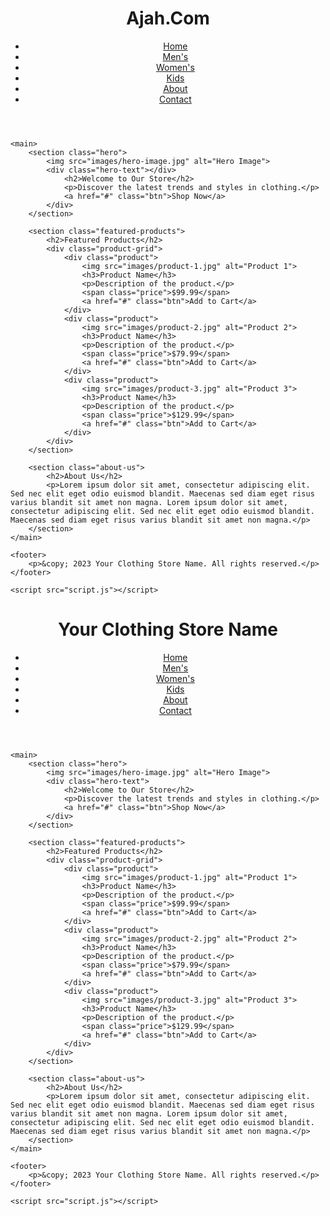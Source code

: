 <!DOCTYPE html>
<html lang="en">
<head>
    <meta charset="UTF-8">
    <meta name="viewport" content="width=device-width, initial-scale=1.0">
    <title> Ajah.Com </title>
    <link rel="stylesheet" href="style.css">
</head>
<body>
    <header>
        <h1>  Ajah.Com </h1>
        <nav class ="navbar">
            <ul>
                <li><a href="#"> Home </a></li>              
                <li><a href="#"> Men's </a></li>
                <li><a href="#"> Women's </a></li>
                <li><a href="#"> Kids </a></li>                 
                <li><a href="#"> About </a></li>
                <li><a href="#"> Contact </a></li>
            </ul>
        </nav>
    </header>

    <main>
        <section class="hero">
            <img src="images/hero-image.jpg" alt="Hero Image">
            <div class="hero-text"></div>
                <h2>Welcome to Our Store</h2>
                <p>Discover the latest trends and styles in clothing.</p>
                <a href="#" class="btn">Shop Now</a>
            </div>
        </section>

        <section class="featured-products">
            <h2>Featured Products</h2>
            <div class="product-grid">
                <div class="product">
                    <img src="images/product-1.jpg" alt="Product 1">
                    <h3>Product Name</h3>
                    <p>Description of the product.</p>
                    <span class="price">$99.99</span>
                    <a href="#" class="btn">Add to Cart</a>
                </div>
                <div class="product">
                    <img src="images/product-2.jpg" alt="Product 2">
                    <h3>Product Name</h3>
                    <p>Description of the product.</p>
                    <span class="price">$79.99</span>
                    <a href="#" class="btn">Add to Cart</a>
                </div>
                <div class="product">
                    <img src="images/product-3.jpg" alt="Product 3">
                    <h3>Product Name</h3>
                    <p>Description of the product.</p>
                    <span class="price">$129.99</span>
                    <a href="#" class="btn">Add to Cart</a>
                </div>
            </div>
        </section>

        <section class="about-us">
            <h2>About Us</h2>
            <p>Lorem ipsum dolor sit amet, consectetur adipiscing elit. Sed nec elit eget odio euismod blandit. Maecenas sed diam eget risus varius blandit sit amet non magna. Lorem ipsum dolor sit amet, consectetur adipiscing elit. Sed nec elit eget odio euismod blandit. Maecenas sed diam eget risus varius blandit sit amet non magna.</p>
        </section>
    </main>

    <footer>
        <p>&copy; 2023 Your Clothing Store Name. All rights reserved.</p>
    </footer>

    <script src="script.js"></script>
</body>
</html><!DOCTYPE html>
<html lang="en">
<head>
    <meta charset="UTF-8">
    <meta name="viewport" content="width=device-width, initial-scale=1.0">
    <title>Your Clothing Store Name</title>
    <link rel="stylesheet" href="style.css">
</head>
<body>
    <header>
        <h1>Your Clothing Store Name</h1>
        <nav>
            <ul>
                <li><a href="#">Home</a></li>
                <li><a href="#">Men's</a></li>
                <li><a href="#">Women's</a></li>
                <li><a href="#">Kids</a></li>
                <li><a href="#">About</a></li>
                <li><a href="#">Contact</a></li>
            </ul>
        </nav>
    </header>

    <main>
        <section class="hero">
            <img src="images/hero-image.jpg" alt="Hero Image">
            <div class="hero-text">
                <h2>Welcome to Our Store</h2>
                <p>Discover the latest trends and styles in clothing.</p>
                <a href="#" class="btn">Shop Now</a>
            </div>
        </section>

        <section class="featured-products">
            <h2>Featured Products</h2>
            <div class="product-grid">
                <div class="product">
                    <img src="images/product-1.jpg" alt="Product 1">
                    <h3>Product Name</h3>
                    <p>Description of the product.</p>
                    <span class="price">$99.99</span>
                    <a href="#" class="btn">Add to Cart</a>
                </div>
                <div class="product">
                    <img src="images/product-2.jpg" alt="Product 2">
                    <h3>Product Name</h3>
                    <p>Description of the product.</p>
                    <span class="price">$79.99</span>
                    <a href="#" class="btn">Add to Cart</a>
                </div>
                <div class="product">
                    <img src="images/product-3.jpg" alt="Product 3">
                    <h3>Product Name</h3>
                    <p>Description of the product.</p>
                    <span class="price">$129.99</span>
                    <a href="#" class="btn">Add to Cart</a>
                </div>
            </div>
        </section>

        <section class="about-us">
            <h2>About Us</h2>
            <p>Lorem ipsum dolor sit amet, consectetur adipiscing elit. Sed nec elit eget odio euismod blandit. Maecenas sed diam eget risus varius blandit sit amet non magna. Lorem ipsum dolor sit amet, consectetur adipiscing elit. Sed nec elit eget odio euismod blandit. Maecenas sed diam eget risus varius blandit sit amet non magna.</p>
        </section>
    </main>

    <footer>
        <p>&copy; 2023 Your Clothing Store Name. All rights reserved.</p>
    </footer>

    <script src="script.js"></script>
</body>
</html>
